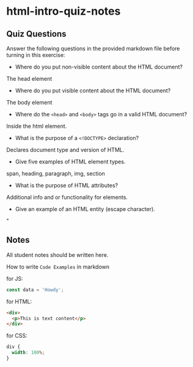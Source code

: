 # html-intro-quiz-notes

## Quiz Questions

Answer the following questions in the provided markdown file before turning in this exercise:

- Where do you put non-visible content about the HTML document?

The head element

- Where do you put visible content about the HTML document?

The body element

- Where do the `<head>` and `<body>` tags go in a valid HTML document?

Inside the html element.

- What is the purpose of a `<!DOCTYPE>` declaration?

Declares document type and version of HTML.

- Give five examples of HTML element types.

span, heading, paragraph, img, section

- What is the purpose of HTML attributes?

Additional info and or functionality for elements.

- Give an example of an HTML entity (escape character).

&quot;

## Notes

All student notes should be written here.

How to write `Code Examples` in markdown

for JS:

```js
const data = 'Howdy';
```

for HTML:

```html
<div>
  <p>This is text content</p>
</div>
```

for CSS:

```css
div {
  width: 100%;
}
```
